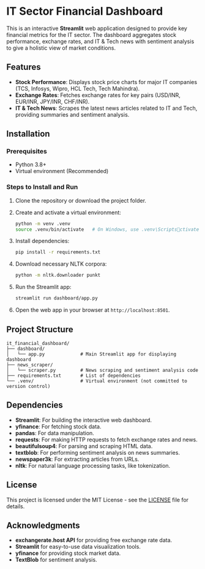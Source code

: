 
# IT Sector Financial Dashboard

This is an interactive **Streamlit** web application designed to provide key financial metrics for the IT sector. The dashboard aggregates stock performance, exchange rates, and IT & Tech news with sentiment analysis to give a holistic view of market conditions.

## Features
- **Stock Performance**: Displays stock price charts for major IT companies (TCS, Infosys, Wipro, HCL Tech, Tech Mahindra).
- **Exchange Rates**: Fetches exchange rates for key pairs (USD/INR, EUR/INR, JPY/INR, CHF/INR).
- **IT & Tech News**: Scrapes the latest news articles related to IT and Tech, providing summaries and sentiment analysis.

## Installation

### Prerequisites

- Python 3.8+
- Virtual environment (Recommended)

### Steps to Install and Run

1. Clone the repository or download the project folder.
   
2. Create and activate a virtual environment:
   ```bash
   python -m venv .venv
   source .venv/bin/activate   # On Windows, use .venv\Scriptsctivate
   ```

3. Install dependencies:
   ```bash
   pip install -r requirements.txt
   ```

4. Download necessary NLTK corpora:
   ```bash
   python -m nltk.downloader punkt
   ```

5. Run the Streamlit app:
   ```bash
   streamlit run dashboard/app.py
   ```

6. Open the web app in your browser at `http://localhost:8501`.

## Project Structure

```
it_financial_dashboard/
├── dashboard/
│   └── app.py             # Main Streamlit app for displaying dashboard
├── news_scraper/
│   └── scraper.py         # News scraping and sentiment analysis code
├── requirements.txt       # List of dependencies
└── .venv/                 # Virtual environment (not committed to version control)
```

## Dependencies

- **Streamlit**: For building the interactive web dashboard.
- **yfinance**: For fetching stock data.
- **pandas**: For data manipulation.
- **requests**: For making HTTP requests to fetch exchange rates and news.
- **beautifulsoup4**: For parsing and scraping HTML data.
- **textblob**: For performing sentiment analysis on news summaries.
- **newspaper3k**: For extracting articles from URLs.
- **nltk**: For natural language processing tasks, like tokenization.

## License

This project is licensed under the MIT License - see the [LICENSE](LICENSE) file for details.

## Acknowledgments

- **exchangerate.host API** for providing free exchange rate data.
- **Streamlit** for easy-to-use data visualization tools.
- **yfinance** for providing stock market data.
- **TextBlob** for sentiment analysis.
